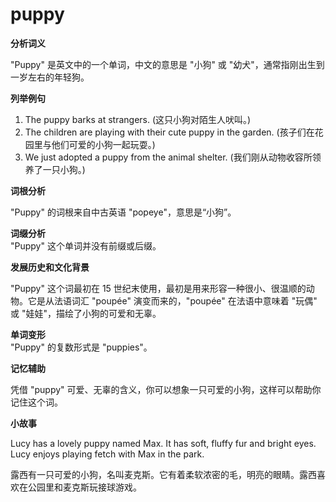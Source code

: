# puppy

**分析词义**

  

"Puppy" 是英文中的一个单词，中文的意思是 "小狗" 或 "幼犬"，通常指刚出生到一岁左右的年轻狗。

  

**列举例句**

  

1.  The puppy barks at strangers. (这只小狗对陌生人吠叫。)
2.  The children are playing with their cute puppy in the garden. (孩子们在花园里与他们可爱的小狗一起玩耍。)
3.  We just adopted a puppy from the animal shelter. (我们刚从动物收容所领养了一只小狗。)

  

**词根分析**

  

"Puppy" 的词根来自中古英语 "popeye"，意思是“小狗”。

  

**词缀分析**  
"Puppy" 这个单词并没有前缀或后缀。

  

**发展历史和文化背景**

  

"Puppy" 这个词最初在 15 世纪末使用，最初是用来形容一种很小、很温顺的动物。它是从法语词汇 "poupée" 演变而来的，"poupée" 在法语中意味着 "玩偶" 或 "娃娃"，描绘了小狗的可爱和无辜。

  

**单词变形**  
"Puppy" 的复数形式是 "puppies"。

  

**记忆辅助**

  

凭借 "puppy" 可爱、无辜的含义，你可以想象一只可爱的小狗，这样可以帮助你记住这个词。

  

**小故事**

  

Lucy has a lovely puppy named Max. It has soft, fluffy fur and bright eyes. Lucy enjoys playing fetch with Max in the park.

  

露西有一只可爱的小狗，名叫麦克斯。它有着柔软浓密的毛，明亮的眼睛。露西喜欢在公园里和麦克斯玩接球游戏。
